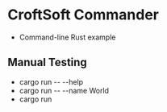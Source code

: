 # CroftSoft Commander

- Command-line Rust example

## Manual Testing

- cargo run -- --help
- cargo run -- --name World
- cargo run
